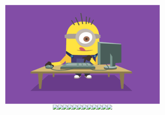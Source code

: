 
<div align=center>
<img src="https://github.com/ZhouZeJiang/IMAGE/blob/main/5.gif" width=500 height=320>
</div>
<span>
  <div align=center><img src = "https://img.shields.io/badge/-c-blueviolet?logo=c"><img src="https://img.shields.io/badge/-C%2B%2B-yellow?style=flat-square&logo=cplusplus"><img src = "https://img.shields.io/badge/-Web-blue?logo=webmin"><img src = "https://img.shields.io/badge/-Linux-lightgrey?logo=linux"><img src = "https://img.shields.io/badge/-MySQL-lightgreen?logo=mysql"><img src=https://img.shields.io/badge/-redis-orange?logo=redis><img src = "https://img.shields.io/badge/-hexo-9cf?logo=hexo"><img src=
"https://img.shields.io/badge/-markdown-ff69b4?logo=markdown"><img src = "https://img.shields.io/badge/-clion-brightgreen?logo=clion"><img src="https://img.shields.io/badge/-visual%20studio-blueviolet?logo=visualstudio"><img src="https://img.shields.io/badge/-git-inactive?logo=git"><img
src="https://img.shields.io/badge/-github-lightgrey?logo=github">
    </div>

</span>

